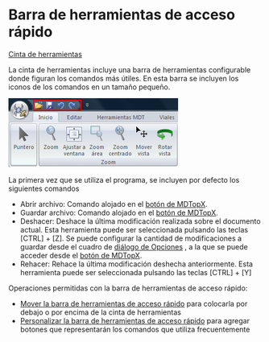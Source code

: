 # Barra de herramientas de acceso rápido

[Cinta de herramientas](/mdtopx/cinta-de-herramientas/)

La cinta de herramientas incluye una barra de herramientas configurable donde figuran los comandos más útiles. En esta barra se incluyen los iconos de los comandos en un tamaño pequeño.

![](../../.gitbook/assets/barra-de-herramientas-de-acceso-rapido-1.jpg)

La primera vez que se utiliza el programa, se incluyen por defecto los siguientes comandos

* Abrir archivo: Comando alojado en el [botón de MDTopX](../introduccion/boton-de-mdtopx.md).
* Guardar archivo: Comando alojado en el [botón de MDTopX](../introduccion/boton-de-mdtopx.md).
* Deshacer: Deshace la última modificación realizada sobre el documento actual. Esta herramienta puede ser seleccionada pulsando las teclas \[CTRL] + \[Z]. Se puede configurar la cantidad de modificaciones a guardar desde el cuadro de [diálogo de Opciones](../otras-herramientas/opciones.md) , a la que se puede acceder desde el [botón de MDTopX](../introduccion/boton-de-mdtopx.md).
* Rehacer: Rehace la última modificación deshecha anteriormente. Esta herramienta puede ser seleccionada pulsando las teclas \[CTRL] + \[Y]

Operaciones permitidas con la barra de herramientas de acceso rápido:

* [Mover la barra de herramientas de acceso rápido](/mdtopx/cinta-de-herramientas/mover-la-barra-de-herramientas-de-acceso-rapido.md) para colocarla por debajo o por encima de la cinta de herramientas
* [Personalizar la barra de herramientas de acceso rápido](/mdtopx/cinta-de-herramientas/personalizar-la-barra-de-herramientas-de-acceso-rapido.md) para agregar botones que representarán los comandos que utiliza frecuentemente
